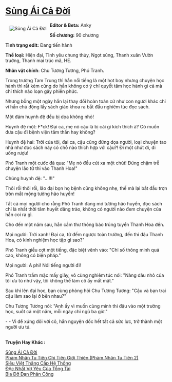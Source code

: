 <a href="https://utruyen.com/truyen/sung-ai-ca-doi/19109/" title="Sủng Ái Cả Đời"><h1>Sủng Ái Cả Đời</h1></a><div style="display:table"><img align="right" style="float: left; padding: 10px;" src="https://utruyen.com/images/story/200x260/sung-ai-ca-doi.jpg" alt="Sủng Ái Cả Đời"><b>Editor & Beta:</b> Anky<p></p><b>Số chương:</b> 90 chương<p></p><b>Tình trạng edit:</b> Đang tiến hành <p></p><b>Thể loại:</b> Hiện đại, Tình yêu chung thủy, Ngọt sủng, Thanh xuân Vườn trường, Thanh mai trúc mã, HE.<p></p><b>Nhân vật chính</b>: Chu Tương Tương, Phó Tranh.<p></p>Trong trường Tam Trung thì hắn nổi tiếng là một hot boy nhưng chuyện học hành thì rất kém cũng do hắn không có ý chí quyết tâm học hành gì cả mà chỉ thích náo loạn gây phiền phức.<p></p>Nhưng bỗng một ngày hắn lại thay đổi hoàn toàn cứ như con người khác chỉ vì hắn chủ động lấy sách giáo khoa ra bắt đầu nghiêm túc đọc sách.<p></p>Một đám huynh đệ đều bị dọa không nhỏ!<p></p>Huynh đệ một: F*ck! Đại ca, mẹ nó cậu là bị cái gì kích thích à? Có muốn đưa cậu đi bệnh viện tâm thần hay không?<p></p>Huynh đệ hai: Trời của tôi, đại ca, cậu cũng đừng dọa người, loại chuyện tao nhã như đọc sách này có chỗ nào thích hợp với cậu?! Đi một chút đi, đi uống rượu!<p></p>Phó Tranh một cước đá qua: "Mẹ nó đều cút xa một chút! Đừng chậm trễ chuyện lão tử thi vào Thanh Hoa!"<p></p>Chúng huynh đệ: "...!!!"<p></p>Thôi rồi thôi rồi, lão đại bọn họ bệnh cũng không nhẹ, thế mà lại bắt đầu trợn tròn mắt mộng tưởng hão huyền!<p></p>Tất cả mọi người cho rằng Phó Tranh đang mơ tưởng hão huyền, đọc sách chỉ là nhất thời tâm huyết dâng trào, không có người nào đem chuyện của hắn coi ra gì.<p></p>Cho đến một năm sau, hắn cầm thư thông báo trúng tuyển Thanh Hoa đến.<p></p>Mọi người: Trời xanh! Đại ca, từ đếm ngược toàn trường, đến thi đậu Thanh Hoa, có kinh nghiệm học tập gì sao?"<p></p>Phó Tranh giễu cợt một tiếng, đặc biệt vênh váo: "Chỉ số thông minh quá cao, không có biện pháp."<p></p>Mọi người: A phi! Nói tiếng người đi!<p></p>Phó Tranh trầm mặc mấy giây, vô cùng nghiêm túc nói: "Nàng dâu nhỏ của tôi ưu tú như vậy, tôi không thể làm cô ấy mất mặt."<p></p>Sau khi lên đại học, bạn cùng phòng hỏi Chu Tương Tương: "Cậu và bạn trai cậu làm sao lại ở bên nhau?"<p></p>Chu Tương Tương nói: "Anh ấy vì muốn cùng mình thi đậu vào một trường học, suốt cả một năm, mỗi ngày chỉ ngủ ba giờ."<p></p>- - Vì để xứng đôi với cô, hắn nguyện dốc hết tất cả sức lực, trở thành một người ưu tú.</div><p><br><b>Truyện Hay Khác :</b></p><a href="https://utruyen.com/truyen/sung-ai-ca-doi/19109/" alt="Sủng Ái Cả Đời">Sủng Ái Cả Đời</a><br/><a href="https://utruyen.com/truyen/pham-nhan-tu-tien-chi-tien-gioi-thien-pham-nhan-tu-tien-2/17517/" alt="Phàm Nhân Tu Tiên Chi Tiên Giới Thiên (Phàm Nhân Tu Tiên 2)">Phàm Nhân Tu Tiên Chi Tiên Giới Thiên (Phàm Nhân Tu Tiên 2)</a><br/><a href="https://github.com/quanluxury/ngontinh_top100/tree/master/truyenhay/16817" alt="Siêu Việt Thăng Cấp Hệ Thống">Siêu Việt Thăng Cấp Hệ Thống</a><br/><a href="https://github.com/quanluxury/ngontinh_top100/tree/master/truyenhay/20023" alt="Độc Nhất Vợ Yêu Của Tổng Tài">Độc Nhất Vợ Yêu Của Tổng Tài</a><br/><a href="https://images.google.td/url?q=https%3A%2F%2Futruyen.com%2Ftruyen%2Fbia-do-dan-phan-cong%2F15622%2F" alt="Bia Đỡ Đạn Phản Công">Bia Đỡ Đạn Phản Công</a><br/>